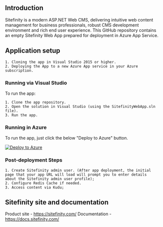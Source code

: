 ## Introduction

Sitefinity is a modern ASP.NET Web CMS, delivering intuitive web content management for business professionals, robust CMS development environment and rich end user experience. This GitHub repository contains an empty Sitefinity Web App prepared for deployment in Azure App Service.

## Application setup

	1. Cloning the app in Visual Studio 2015 or higher. 
	2. Deploying the App to a new Azure App service in your Azure subscription. 
	
### Running via Visual Studio

To run the app:

	1. Clone the app repository.
	2. Open the solution in Visual Studio (using the SitefinityWebApp.sln file).
	3. Run the app.

### Running in Azure

To run the app, just click the below "Deploy to Azure" button.

[![Deploy to Azure](http://azuredeploy.net/deploybutton.png)](https://azuredeploy.net/)

### Post-deployment Steps

	1. Create Sitefinity admin user. (After app deployment, the initial page that your app URL will load will prompt you to enter details about the Sitefinity admin user profile);
	2. Configure Redis Cache if needed.
	3. Access content via Kudu;

## Sitefinity site and documentation

Product site - https://sitefinity.com/
Documentation - https://docs.sitefinity.com/



